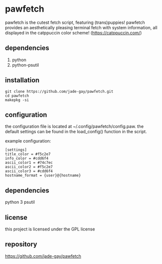 # pawfetch

pawfetch is the cutest fetch script, featuring (trans)puppies! pawfetch provides an aesthetically pleasing terminal fetch with system information, all displayed in the catppuccin color scheme! (https://catppuccin.com/)

## dependencies
1. python
2. python-psutil

## installation
   ```
   git clone https://github.com/jade-gay/pawfetch.git
   cd pawfetch
   makepkg -si
   ```

## configuration
the configuration file is located at ~/.config/pawfetch/config.paw. the default settings can be found in the load_config() function in the script.

example configuration:
```
[settings]
title_color = #f5c2e7
info_color = #cdd6f4
ascii_color1 = #74c7ec
ascii_color2 = #f5c2e7
ascii_color3 = #cdd6f4
hostname_format = {user}@{hostname}
```

## dependencies
python 3
psutil

## license
this project is licensed under the GPL license

## repository
https://github.com/jade-gay/pawfetch
